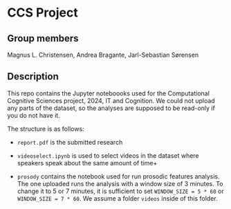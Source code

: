 # CCS Project

## Group members

Magnus L. Christensen, Andrea Bragante, Jarl-Sebastian Sørensen

## Description

This repo contains the Jupyter noteboooks used for the Computational Cognitive Sciences project, 2024, IT and Cognition.
We could not upload any parts of the dataset, so the analyses are supposed to be read-only if you do not have it.

The structure is as follows:

- `report.pdf` is the submitted research

- `videoselect.ipynb` is used to select videos in the dataset where speakers speak about the same amount of time+

- `prosody` contains the notebook used for run prosodic features analysis. The one uploaded runs the analysis with a window size of 3 minutes. To change it to 5 or 7 minutes, it is sufficient to set `WINDOW_SIZE = 5 * 60` or `WINDOW_SIZE = 7 * 60`. We assume a folder `videos` inside of this folder.
